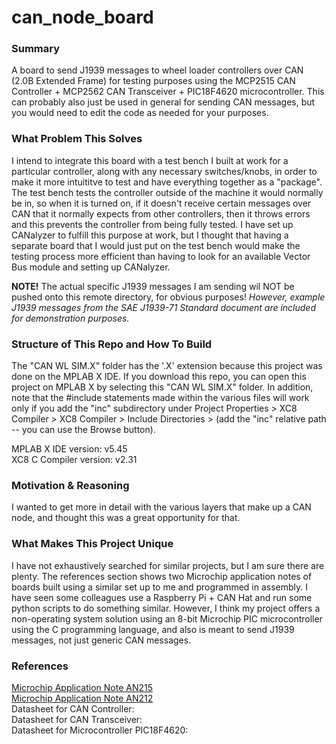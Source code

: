 # can_node_board
### Summary
A board to send J1939 messages to wheel loader controllers over CAN (2.0B Extended Frame) for testing purposes using the MCP2515 CAN Controller + MCP2562 CAN Transceiver + PIC18F4620 microcontroller. This can probably also just be used in general for sending CAN messages, but you would need to edit the code as needed for your purposes.

### What Problem This Solves
I intend to integrate this board with a test bench I built at work for a particular controller, along with any necessary switches/knobs, in order to make it more intuititve to test and have everything together as a "package". The test bench tests the controller outside of the machine it would normally be in, so when it is turned on, if it doesn't receive certain messages over CAN that it normally expects from other controllers, then it throws errors and this prevents the controller from being fully tested. I have set up CANalyzer to fulfill this purpose at work, but I thought that having a separate board that I would just put on the test bench would make the testing process more efficient than having to look for an available Vector Bus module and setting up CANalyzer.

**NOTE!** The actual specific J1939 messages I am sending wil NOT be pushed onto this remote directory, for obvious purposes! *However, example J1939 messages from the SAE J1939-71 Standard document are included for demonstration purposes.*

### Structure of This Repo and How To Build
The "CAN WL SIM.X" folder has the '.X' extension because this project was done on the MPLAB X IDE. If you download this repo, you can open this project on MPLAB X by selecting this "CAN WL SIM.X" folder. In addition, note that the #include statements made within the various files will work only if you add the "inc" subdirectory under Project Properties > XC8 Compiler > XC8 Compiler > Include Directories > (add the "inc" relative path -- you can use the Browse button).  

MPLAB X IDE version: v5.45  
XC8 C Compiler version: v2.31

### Motivation & Reasoning
I wanted to get more in detail with the various layers that make up a CAN node, and thought this was a great opportunity for that.

### What Makes This Project Unique
I have not exhaustively searched for similar projects, but I am sure there are plenty. The references section shows two Microchip application notes of boards built using a similar set up to me and programmed in assembly. I have seen some colleagues use a Raspberry Pi + CAN Hat and run some python scripts to do something similar. However, I think my project offers a non-operating system solution using an 8-bit Microchip PIC microcontroller using the C programming language, and also is meant to send J1939 messages, not just generic CAN messages.

### References
[Microchip Application Note AN215](https://ww1.microchip.com/downloads/en/AppNotes/00215c.pdf)  
[Microchip Application Note AN212](https://ww1.microchip.com/downloads/en/AppNotes/00212c.pdf)  
Datasheet for CAN Controller:  
Datasheet for CAN Transceiver:  
Datasheet for Microcontroller PIC18F4620:  
